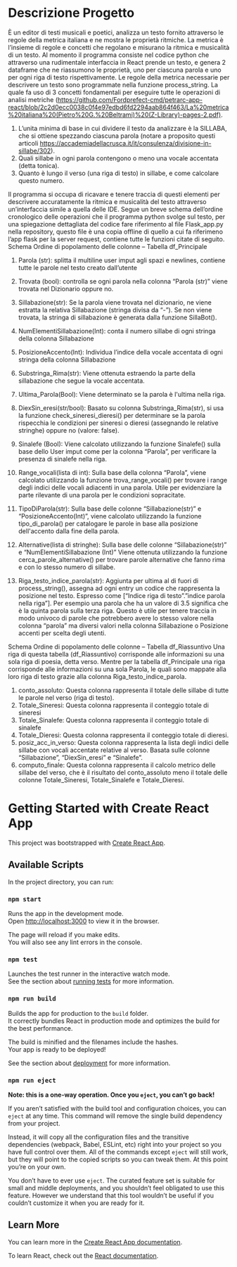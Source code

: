 # Descrizione Progetto 

È un editor di testi musicali e poetici, analizza un testo fornito attraverso le regole della metrica italiana e ne mostra le proprietà ritmiche.
La metrica è l’insieme di regole e concetti che regolano e misurano la ritmica e musicalità di un testo.
Al momento il programma consiste nel codice python che attraverso una rudimentale interfaccia in React prende un testo, e genera 2 dataframe che ne riassumono le proprietà, uno per ciascuna parola e uno per ogni riga di testo rispettivamente. 
Le regole della metrica necessarie per descrivere un testo sono programmate nella funzione process_string.     La quale fa uso di 3 concetti fondamentali per eseguire tutte le operazioni di analisi metriche (https://github.com/Fordprefect-cmd/petrarc-app-react/blob/2c2d0ecc0038c0f4e97edbd6fd2294aab864f463/La%20metrica%20italiana%20(Pietro%20G.%20Beltrami)%20(Z-Library)-pages-2.pdf).
1)	L’unita minima di base in cui dividere il testo da analizzare è la SILLABA, che si ottiene spezzando ciascuna parola (notare a proposito questi articoli https://accademiadellacrusca.it/it/consulenza/divisione-in-sillabe/302).
2)	Quali sillabe in ogni parola contengono o meno una vocale accentata (detta tonica).
3)	Quanto è lungo il verso (una riga di testo) in sillabe, e come calcolare questo numero. 
  
Il programma si occupa di ricavare e tenere traccia di questi elementi per descrivere accuratamente la ritmica e musicalità del testo attraverso un’interfaccia simile a quella delle IDE. 
Segue un breve schema dell’ordine cronologico delle operazioni che il programma python svolge sul testo, per una spiegazione dettagliata del codice fare riferimento al file Flask_app.py nella repository, questo file è una copia offline di quello a cui fa riferimeno l’app flask per la server request, contiene tutte le funzioni citate di seguito.
Schema Ordine di popolamento delle colonne – Tabella df_Principale

1)	Parola (str): splitta il multiline user imput agli spazi e newlines, contiene tutte le parole nel testo creato dall’utente 

2)	Trovata (bool): controlla se ogni parola nella colonna “Parola (str)” viene trovata nel Dizionario oppure no.

3)	Sillabazione(str): Se la parola viene trovata nel dizionario, ne viene estratta la relativa Sillabazione (stringa divisa da “-”). Se non viene trovata, la stringa di sillabazione è generata dalla funzione SillaBot().


4)	 NumElementiSillabazione(Int): conta il numero sillabe di ogni stringa della colonna Sillabazione
 
5)	PosizioneAccento(Int): Individua l’indice della vocale accentata di ogni stringa della colonna Sillabazione


6)	Substringa_Rima(str): Viene ottenuta estraendo la parte della sillabazione che segue la vocale accentata.

7)	Ultima_Parola(Bool): Viene determinato se la parola è l'ultima nella riga.


8)	DiexSin_eresi(str/bool): Basato su colonna Substringa_Rima(str), si usa la funzione check_sineresi_dieresi() per determinare se la parola rispecchia le condizioni per sineresi o dieresi (assegnando le relative stringhe) oppure no (valore: false). 

9)	 Sinalefe (Bool): Viene calcolato utilizzando la funzione Sinalefe() sulla base dello User imput come per la colonna “Parola”, per verificare la presenza di sinalefe nella riga.

10)	Range_vocali(lista di int): Sulla base della colonna “Parola”, viene calcolato utilizzando la funzione trova_range_vocali() per trovare i range degli indici delle vocali adiacenti in una parola. Utile per evidenziare la parte rilevante di una parola per le condizioni sopracitate.


11)	 TipoDiParola(str): Sulla base delle colonne “Sillabazione(str)” e “PosizioneAccento(Int)”, viene calcolato utilizzando la funzione tipo_di_parola() per catalogare le parole in base alla posizione dell'accento dalla fine della parola. 

12)	Alternative(lista di stringhe): Sulla base delle colonne “Sillabazione(str)” e “NumElementiSillabazione (Int)” Viene ottenuta utilizzando la funzione cerca_parole_alternative() per trovare parole alternative che fanno rima e con lo stesso numero di sillabe.

13)	Riga_testo_indice_parola(str): Aggiunta per ultima al di fuori di process_string(), assegna ad ogni entry un codice che rappresenta la posizione nel testo. Espresso come [“Indice riga di testo”.”indice parola nella riga”]. Per esempio una parola che ha un valore di 3.5 significa che è la quinta parola sulla terza riga. Questo è utile per tenere traccia in modo univoco di parole che potrebbero avere lo stesso valore nella colonna “parola” ma diversi valori nella colonna Sillabazione o Posizione accenti per scelta degli utenti.
 
Schema Ordine di popolamento delle colonne – Tabella df_Riassuntivo
Una riga di questa tabella (df_Riassuntivo) corrisponde alle informazioni su una sola riga di poesia, detta verso. Mentre per la tabella df_Principale una riga corrisponde alle informazioni su una sola Parola, le quali sono mappate alla loro riga di testo grazie alla colonna Riga_testo_indice_parola.

1)	conto_assoluto: Questa colonna rappresenta il totale delle sillabe di tutte le parole nel verso (riga di testo).
2)	Totale_Sineresi: Questa colonna rappresenta il conteggio totale di sineresi 
3)	Totale_Sinalefe: Questa colonna rappresenta il conteggio totale di sinalefe 
4)	Totale_Dieresi: Questa colonna rappresenta il conteggio totale di dieresi.
5)	posiz_acc_in_verso: Questa colonna rappresenta la lista degli indici delle sillabe con vocali accentate relative al verso. Basata sulle colonne “Sillabazione”, “DiexSin_eresi” e “Sinalefe”. 
6)	computo_finale: Questa colonna rappresenta il calcolo metrico delle sillabe del verso, che è il risultato del conto_assoluto meno il totale delle colonne Totale_Sineresi, Totale_Sinalefe e Totale_Dieresi.












# Getting Started with Create React App

This project was bootstrapped with [Create React App](https://github.com/facebook/create-react-app).

## Available Scripts

In the project directory, you can run:

### `npm start`

Runs the app in the development mode.\
Open [http://localhost:3000](http://localhost:3000) to view it in the browser.

The page will reload if you make edits.\
You will also see any lint errors in the console.

### `npm test`

Launches the test runner in the interactive watch mode.\
See the section about [running tests](https://facebook.github.io/create-react-app/docs/running-tests) for more information.

### `npm run build`

Builds the app for production to the `build` folder.\
It correctly bundles React in production mode and optimizes the build for the best performance.

The build is minified and the filenames include the hashes.\
Your app is ready to be deployed!

See the section about [deployment](https://facebook.github.io/create-react-app/docs/deployment) for more information.

### `npm run eject`

**Note: this is a one-way operation. Once you `eject`, you can’t go back!**

If you aren’t satisfied with the build tool and configuration choices, you can `eject` at any time. This command will remove the single build dependency from your project.

Instead, it will copy all the configuration files and the transitive dependencies (webpack, Babel, ESLint, etc) right into your project so you have full control over them. All of the commands except `eject` will still work, but they will point to the copied scripts so you can tweak them. At this point you’re on your own.

You don’t have to ever use `eject`. The curated feature set is suitable for small and middle deployments, and you shouldn’t feel obligated to use this feature. However we understand that this tool wouldn’t be useful if you couldn’t customize it when you are ready for it.

## Learn More

You can learn more in the [Create React App documentation](https://facebook.github.io/create-react-app/docs/getting-started).

To learn React, check out the [React documentation](https://reactjs.org/).
